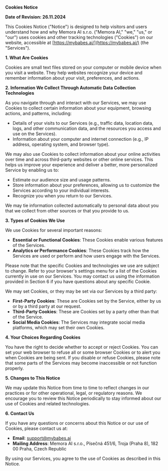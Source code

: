 **Cookies Notice**

**Date of Revision: 26.11.2024**

This Cookies Notice ("Notice") is designed to help visitors and users understand how and why Memora AI s.r.o. ("Memora AI," "we," "us," or "our") uses cookies and other tracking technologies ("Cookies") on our website, accessible at [https://mybabes.ai/](https://mybabes.ai/) (the "Services").

**1\. What Are Cookies**

Cookies are small text files stored on your computer or mobile device when you visit a website. They help websites recognize your device and remember information about your visit, preferences, and actions.

**2\. Information We Collect Through Automatic Data Collection Technologies**

As you navigate through and interact with our Services, we may use Cookies to collect certain information about your equipment, browsing actions, and patterns, including:

* Details of your visits to our Services (e.g., traffic data, location data, logs, and other communication data, and the resources you access and use on the Services).  
* Information about your computer and internet connection (e.g., IP address, operating system, and browser type).

We may also use Cookies to collect information about your online activities over time and across third-party websites or other online services. This helps us improve your experience and deliver a better, more personalized Service by enabling us to:

* Estimate our audience size and usage patterns.  
* Store information about your preferences, allowing us to customize the Services according to your individual interests.  
* Recognize you when you return to our Services.

We may tie information collected automatically to personal data about you that we collect from other sources or that you provide to us.

**3\. Types of Cookies We Use**

We use Cookies for several important reasons:

* **Essential or Functional Cookies**: These Cookies enable various features of the Services.  
* **Analytics or Performance Cookies**: These Cookies track how the Services are used or perform and how users engage with the Services.

Please note that the specific Cookies and technologies we use are subject to change. Refer to your browser's settings menu for a list of the Cookies currently in use on our Services. You may contact us using the information provided in Section 6 if you have questions about any specific Cookie.

We may set Cookies, or they may be set via our Services by a third party:

* **First-Party Cookies**: These are Cookies set by the Service, either by us or by a third party at our request.  
* **Third-Party Cookies**: These are Cookies set by a party other than that of the Service.  
* **Social Media Cookies**: The Services may integrate social media platforms, which may set their own Cookies.

**4\. Your Choices Regarding Cookies**

You have the right to decide whether to accept or reject Cookies. You can set your web browser to refuse all or some browser Cookies or to alert you when Cookies are being sent. If you disable or refuse Cookies, please note that some parts of the Services may become inaccessible or not function properly.

**5\. Changes to This Notice**

We may update this Notice from time to time to reflect changes in our practices or for other operational, legal, or regulatory reasons. We encourage you to review this Notice periodically to stay informed about our use of Cookies and related technologies.

**6\. Contact Us**

If you have any questions or concerns about this Notice or our use of Cookies, please contact us at:

* **Email**: support@mybabes.ai  
* **Mailing Address**: Memora AI s.r.o., Písečná 451/6, Troja (Praha 8), 182 00 Praha, Czech Republic

By using our Services, you agree to the use of Cookies as described in this Notice.

